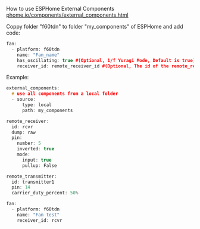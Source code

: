 How to use ESPHome External Components [phome.io/components/external_components.html](https://esphome.io/components/external_components.html)

Coppy folder "f60tdn" to folder "my_components" of ESPHome and add code:
```C++
fan:
  - platform: f60tdn
    name: "Fan_name"
    has_oscillating: true #(Optional, 1/f Yuragi Mode, Default is true)
    receiver_id: remote_receiver_id #(Optional, The id of the remote_receiver)
```
Example:
```C++
external_components:
  # use all components from a local folder
  - source:
      type: local
      path: my_components

remote_receiver:
  id: rcvr
  dump: raw
  pin:
    number: 5
    inverted: true
    mode:
      input: true
      pullup: False

remote_transmitter:
  id: transmitter1
  pin: 14
  carrier_duty_percent: 50%

fan:
  - platform: f60tdn
    name: "Fan test"
    receiver_id: rcvr
```
   
